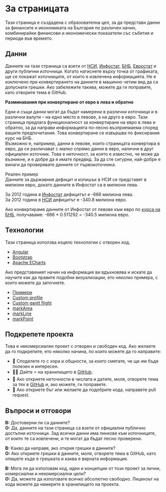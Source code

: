 # За страницата

Тази страница е създадена с образователна цел, за да представи данни за финансите и икономиката на България по различен начин, комбинирайки финансови и икономически показатели със събития и периоди във времето.

## Данни

Данните на тази страница са взети от [НСИ](https://www.nsi.bg/bg/content/766/%D1%81%D1%82%D0%B0%D1%82%D0%B8%D1%81%D1%82%D0%B8%D1%87%D0%B5%D1%81%D0%BA%D0%B8-%D0%B4%D0%B0%D0%BD%D0%BD%D0%B8), [Инфостат](https://infostat.nsi.bg/infostat/pages/module.jsf?x_2=1), [БНБ](https://www.bnb.bg/Statistics/index.htm), [Евростат](https://ec.europa.eu/eurostat/web/main/data) и други публични източници. Когато натиснете върху точка от графиката, ще се покажат източниците, от които е извлечена информацията. Не е изключено при конвертирането на данните в машинно четим вид да са допуснати грешки. Ако забележите такива, можете да ги поправите, като отворите тема в GitHub.

**Разминавания при конвертиране от евро в лева и обратно**  

Едни и същи данни могат да бъдат намерени в различни източници и в различни валути – на едно място в левове, а на друго в евро. Тази страница предлага функционалност за конвертиране на евро в лева и обратно, за да направи информацията по-лесно възприемаема според вашите предпочитания. Това конвертиране се извършва по фиксирания курс на БНБ.   
Възможно е, например, данни в левове, които страницата конвертира в евро, да се различават с малко спрямо данни в евро, налични в друг официален източник. Това е неточност, за която е известно, че може да възникне, и е добре да я имате предвид. За да сте сигурни, най-добре е винаги да проверявате данните от първоизточника.

Реален пример  
Данните за държавния дефицит и излишък в НСИ се представят в милиони евро, докато данните в Инфостат са в милиони лева.  
  
За 2012 година в [Инфостат](https://infostat.nsi.bg/infostat/pages/reports/query.jsf?x_2=699) дефицитът е -666 милиона лева.  
За 2012 година в [НСИ](https://nsi.bg/bg/content/11478/%D0%BE%D0%B1%D1%89-%D0%B4%D1%8A%D1%80%D0%B6%D0%B0%D0%B2%D0%B5%D0%BD-%D0%B4%D0%B5%D1%84%D0%B8%D1%86%D0%B8%D1%82-%D0%B8-%D0%B8%D0%B7%D0%BB%D0%B8%D1%88%D1%8A%D0%BA) дефицитът е -340.8 милиона евро.

Ако конвертираме данните от Инфостат от левове към евро по [курса на БНБ](https://www.bnb.bg/Statistics/StExternalSector/StExchangeRates/StERFixed/index.htm), получаваме: -666 * 0.511292 = -340.5 милиона евро.   

## Технологии

Тази страница използва изцяло технологии с отворен код.

- [Angular](https://angular.dev/installation)
- [Bootstrap](https://getbootstrap.com/)
- [Apache ECharts](https://echarts.apache.org/examples/en/index.html)

Ако представеният начин на информация ви вдъхновява и искате да научите как да правите подобни визуализации, ето няколко примера, с които можете да започнете.

- [Примери](https://github.com/ibbk-rnd/bulfin-bigtime)
- [Custom profile](https://echarts.apache.org/examples/en/editor.html?c=custom-profile)
- [Custom gantt flight](https://echarts.apache.org/examples/en/editor.html?c=custom-gantt-flight)
- [markArea](https://echarts.apache.org/en/option.html#series-line.markArea)
- [markLine](https://echarts.apache.org/en/option.html#series-line.markLine)
- [markPoint](https://echarts.apache.org/en/option.html#series-line.markPoint)

## Подкрепете проекта

Това е некомерсиален проект с отворен и свободен код.
Ако желаете да го подкрепите, ето няколко начина, по които можете да го направите:
- 📢 Споделете го с хора и общности, за които смятате, че ще им бъде полезен и интересен.
- 👍🏻 Дайте ⭐ на хранилището в [GitHub](https://github.com/ibbk-rnd/bulfin-bigtime).
- 🔎️ Ако откриете неточности в числата и датите, моля, отворете тема за тях в [GitHub](https://github.com/ibbk-rnd/bulfin-bigtime) и, ако можете, ги поправете.
- 🐛 Ако откриете бъг или желаете да подобрите кода, направете pull request.  

## Въпроси и отговори

**В:** Достоверни ли са данните?  
**О:** Да, данните на тази страница са взети от официални публично достъпни източници. Зад всички данни има линкове към източниците, от които те са извлечени, и те могат да бъдат лесно проверени.  

**В:** Какво да направя, ако открия грешки в данните?  
**О:** Ако откриете грешки в данните, моля, отворете тема в GitHub, като опишете къде е грешката и каква е вярната информация.  

**В:** Мога ли да използвам код, идеи и концепции от този проект за лични, комерсиални и некомерсиални цели?  
**О:** Да, можете да използвате всичко абсолютно свободно. Лицензът на кода можете да намерите в хранилището на проекта.
